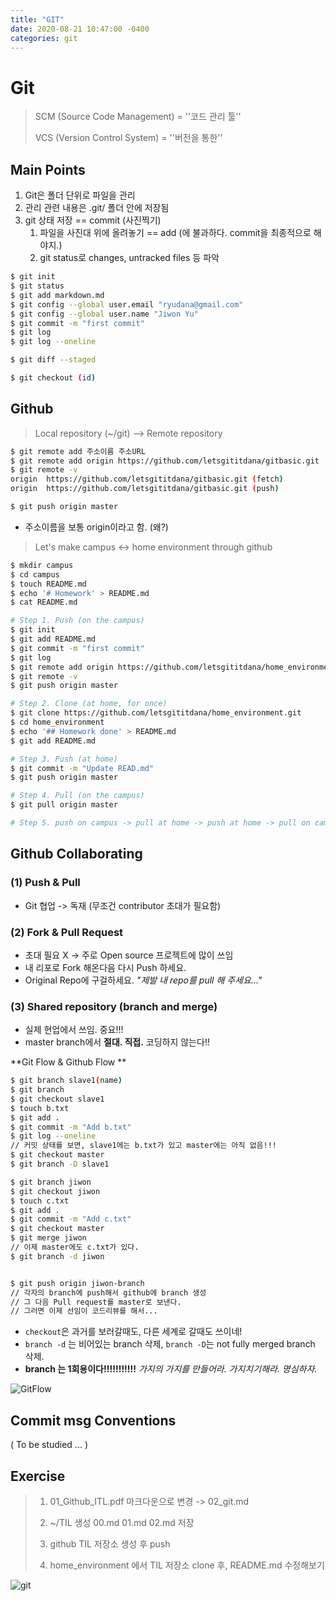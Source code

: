 ```yaml
---
title: "GIT"
date: 2020-08-21 10:47:00 -0400
categories: git
---
```


# Git 

> SCM (Source Code Management)  =  ''코드 관리 툴''
>
> VCS (Version Control System)  =  ''버전을 통한''



## Main Points

1. Git은 폴더 단위로 파일을 관리
2. 관리 관련 내용은 .git/ 폴더 안에 저장됨
3. git 상태 저장 == commit (사진찍기)
   1. 파일을 사진대 위에 올려놓기 == add (에 불과하다. commit을 최종적으로 해야지.)
   2. git status로 changes, untracked files 등 파악

```bash
$ git init
$ git status
$ git add markdown.md
$ git config --global user.email "ryudana@gmail.com"
$ git config --global user.name "Jiwon Yu"
$ git commit -m "first commit"
$ git log
$ git log --oneline

$ git diff --staged

$ git checkout (id)
```



## Github

> Local repository (~/git) --> Remote repository

```bash
$ git remote add 주소이름 주소URL
$ git remote add origin https://github.com/letsgititdana/gitbasic.git
$ git remote -v
origin  https://github.com/letsgititdana/gitbasic.git (fetch)
origin  https://github.com/letsgititdana/gitbasic.git (push)

$ git push origin master
```

- 주소이름을 보통 origin이라고 함. (왜?)



> Let's make campus <-> home environment through github

```bash
$ mkdir campus
$ cd campus
$ touch README.md
$ echo '# Homework' > README.md
$ cat README.md

# Step 1. Push (on the campus)
$ git init
$ git add README.md
$ git commit -m "first commit"
$ git log
$ git remote add origin https://github.com/letsgititdana/home_environment.git
$ git remote -v
$ git push origin master

# Step 2. Clone (at home, for once)
$ git clone https://github.com/letsgititdana/home_environment.git
$ cd home_environment
$ echo '## Homework done' > README.md
$ git add README.md

# Step 3. Push (at home)
$ git commit -m "Update READ.md"
$ git push origin master

# Step 4. Pull (on the campus)
$ git pull origin master

# Step 5. push on campus -> pull at home -> push at home -> pull on campus -> ...
```



## Github Collaborating

### (1) Push & Pull

- Git 협업 -> 독재 (무조건 contributor 초대가 필요함)

### (2) Fork & Pull Request

- 초대 필요 X -> 주로 Open source 프로젝트에 많이 쓰임
- 내 리포로 Fork 해온다음 다시 Push 하세요. 
- Original Repo에 구걸하세요. *"제발 내 repo를 pull 해 주세요..."*

### (3) Shared repository (branch and merge)

- 실제 현업에서 쓰임. 중요!!! 
- master branch에서 **절대. 직접.** 코딩하지 않는다!!

**Git Flow & Github Flow **

```bash
$ git branch slave1(name)
$ git branch
$ git checkout slave1
$ touch b.txt
$ git add .
$ git commit -m "Add b.txt"
$ git log --oneline
// 커밋 상태를 보면, slave1에는 b.txt가 있고 master에는 아직 없음!!! 
$ git checkout master
$ git branch -D slave1

$ git branch jiwon
$ git checkout jiwon
$ touch c.txt
$ git add .
$ git commit -m "Add c.txt"
$ git checkout master
$ git merge jiwon
// 이제 master에도 c.txt가 있다.
$ git branch -d jiwon


$ git push origin jiwon-branch
// 각자의 branch에 push해서 github에 branch 생성
// 그 다음 Pull request를 master로 보낸다.
// 그러면 이제 선임이 코드리뷰를 해서... 
```

- `checkout`은 과거를 보러갈때도, 다른 세계로 갈때도 쓰이네!
- `branch -d` 는 비어있는 branch 삭제, `branch -D`는 not fully merged branch 삭제.
- **branch 는 1회용이다!!!!!!!!!!!** *가지의 가지를 만들어라. 가지치기해라. 명심하자.* 



![GitFlow](https://woowabros.github.io/img/2017-10-30/git-flow_overall_graph.png)



## Commit msg Conventions

( To be studied ... )



## Exercise

> 1.  01_Github_ITL.pdf 마크다운으로 변경 -> 02_git.md
>
> 2.  ~/TIL 생성 00.md 01.md 02.md 저장
>
> 3.  github TIL 저장소 생성 후 push
>
> 4. home_environment 에서 TIL 저장소 clone 후, README.md 수정해보기

![git](git.jpg)
